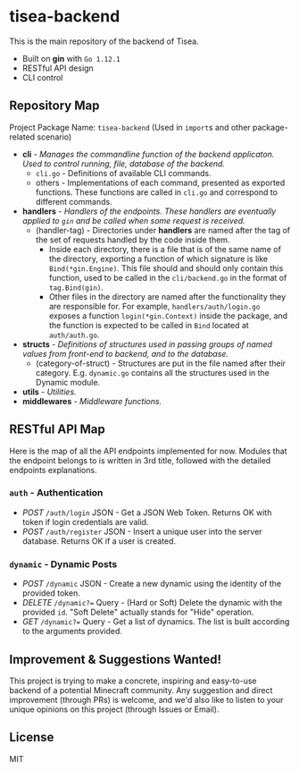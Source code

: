 # tisea-backend

This is the main repository of the backend of Tisea.

- Built on **gin** with `Go 1.12.1`
- RESTful API design
- CLI control

## Repository Map

Project Package Name: `tisea-backend` (Used in `import`s and other package-related scenario)

- **cli** - *Manages the commandline function of the backend applicaton. Used to control running, file, database of the backend.*
  - `cli.go` - Definitions of available CLI commands.
  - others - Implementations of each command, presented as exported functions. These functions are called in `cli.go` and correspond to different commands.
- **handlers** - *Handlers of the endpoints. These handlers are eventually applied to `gin` and be called when some request is received.*
  - (handler-tag) - Directories under **handlers** are named after the tag of the set of requests handled by the code inside them.
    - Inside each directory, there is a file that is of the same name of the directory, exporting a function of which signature is like `Bind(*gin.Engine)`. This file should and should only contain this function, used to be called in the `cli/backend.go` in the format of `tag.Bind(gin)`. 
    - Other files in the directory are named after the functionality they are responsible for. For example, `handlers/auth/login.go` exposes a function `login(*gin.Context)` inside the package, and the function is expected to be called in `Bind` located at `auth/auth.go`.
- **structs** - *Definitions of structures used in passing groups of named values from front-end to backend, and to the database.*
  - (category-of-struct) - Structures are put in the file named after their category. E.g. `dynamic.go` contains all the structures used in the Dynamic module.
- **utils** - *Utilities.*
- **middlewares** - *Middleware functions.*

## RESTful API Map

Here is the map of all the API endpoints implemented for now. Modules that the endpoint belongs to is written in 3rd title, followed with the detailed endpoints explanations.

### `auth` - Authentication

- *POST* `/auth/login` JSON - Get a JSON Web Token. Returns OK with token if login credentials are valid.
- *POST* `/auth/register` JSON - Insert a unique user into the server database. Returns OK if a user is created.

### `dynamic` - Dynamic Posts

- *POST* `/dynamic` JSON - Create a new dynamic using the identity of the provided token.
- *DELETE* `/dynamic?=` Query - (Hard or Soft) Delete the dynamic with the provided `id`. "Soft Delete" actually stands for "Hide" operation.
- *GET* `/dynamic?=` Query - Get a list of dynamics. The list is built according to the arguments provided.

## Improvement & Suggestions Wanted!

This project is trying to make a concrete, inspiring and easy-to-use backend of a potential Minecraft community. Any suggestion and direct improvement (through PRs) is welcome, and we'd also like to listen to your unique opinions on this project (through Issues or Email).

## License

MIT
